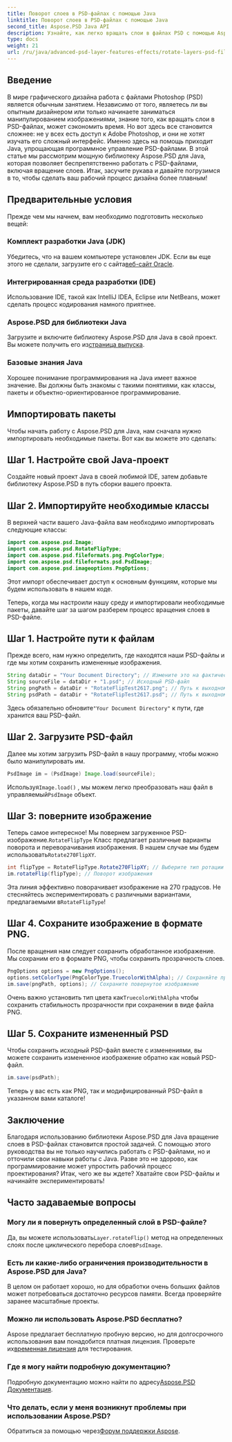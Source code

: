 ```yaml
---
title: Поворот слоев в PSD-файлах с помощью Java
linktitle: Поворот слоев в PSD-файлах с помощью Java
second_title: Aspose.PSD Java API
description: Узнайте, как легко вращать слои в файлах PSD с помощью Aspose.PSD для Java, с помощью этого пошагового руководства.
type: docs
weight: 21
url: /ru/java/advanced-psd-layer-features-effects/rotate-layers-psd-files/
---
```

## Введение
В мире графического дизайна работа с файлами Photoshop (PSD) является обычным занятием. Независимо от того, являетесь ли вы опытным дизайнером или только начинаете заниматься манипулированием изображениями, знание того, как вращать слои в PSD-файлах, может сэкономить время. Но вот здесь все становится сложнее: не у всех есть доступ к Adobe Photoshop, и они не хотят изучать его сложный интерфейс. Именно здесь на помощь приходит Java, упрощающая программное управление PSD-файлами. В этой статье мы рассмотрим мощную библиотеку Aspose.PSD для Java, которая позволяет беспрепятственно работать с PSD-файлами, включая вращение слоев. Итак, засучите рукава и давайте погрузимся в то, чтобы сделать ваш рабочий процесс дизайна более плавным!
## Предварительные условия
Прежде чем мы начнем, вам необходимо подготовить несколько вещей:
### Комплект разработки Java (JDK)
 Убедитесь, что на вашем компьютере установлен JDK. Если вы еще этого не сделали, загрузите его с сайта[веб-сайт Oracle](https://www.oracle.com/java/technologies/javase-downloads.html).
### Интегрированная среда разработки (IDE)
Использование IDE, такой как IntelliJ IDEA, Eclipse или NetBeans, может сделать процесс кодирования намного приятнее.
### Aspose.PSD для библиотеки Java
 Загрузите и включите библиотеку Aspose.PSD для Java в свой проект. Вы можете получить его из[страница выпуска](https://releases.aspose.com/psd/java/).
### Базовые знания Java
Хорошее понимание программирования на Java имеет важное значение. Вы должны быть знакомы с такими понятиями, как классы, пакеты и объектно-ориентированное программирование.
## Импортировать пакеты
Чтобы начать работу с Aspose.PSD для Java, нам сначала нужно импортировать необходимые пакеты. Вот как вы можете это сделать:
## Шаг 1. Настройте свой Java-проект
Создайте новый проект Java в своей любимой IDE, затем добавьте библиотеку Aspose.PSD в путь сборки вашего проекта.
## Шаг 2. Импортируйте необходимые классы
В верхней части вашего Java-файла вам необходимо импортировать следующие классы:
```java
import com.aspose.psd.Image;
import com.aspose.psd.RotateFlipType;
import com.aspose.psd.fileformats.png.PngColorType;
import com.aspose.psd.fileformats.psd.PsdImage;
import com.aspose.psd.imageoptions.PngOptions;
```
Этот импорт обеспечивает доступ к основным функциям, которые мы будем использовать в нашем коде. 

Теперь, когда мы настроили нашу среду и импортировали необходимые пакеты, давайте шаг за шагом разберем процесс вращения слоев в PSD-файле.
## Шаг 1. Настройте пути к файлам

Прежде всего, нам нужно определить, где находятся наши PSD-файлы и где мы хотим сохранить измененные изображения. 
```java
String dataDir = "Your Document Directory"; // Измените это на фактический каталог документов.
String sourceFile = dataDir + "1.psd"; // Исходный PSD-файл
String pngPath = dataDir + "RotateFlipTest2617.png"; // Путь к выходному файлу PNG
String psdPath = dataDir + "RotateFlipTest2617.psd"; // Путь к выходному PSD-файлу
```
 Здесь обязательно обновите`"Your Document Directory"` к пути, где хранится ваш PSD-файл.
## Шаг 2. Загрузите PSD-файл

Далее мы хотим загрузить PSD-файл в нашу программу, чтобы можно было манипулировать им.
```java
PsdImage im = (PsdImage) Image.load(sourceFile);
```
 Используя`Image.load()` , мы можем легко преобразовать наш файл в управляемый`PsdImage` объект.
## Шаг 3: поверните изображение

 Теперь самое интересное! Мы повернем загруженное PSD-изображение.`RotateFlipType` Класс предлагает различные варианты поворота и переворачивания изображения. В нашем случае мы будем использовать`Rotate270FlipXY`.
```java
int flipType = RotateFlipType.Rotate270FlipXY; // Выберите тип ротации
im.rotateFlip(flipType); // Поворот изображения
```
Эта линия эффективно поворачивает изображение на 270 градусов. Не стесняйтесь экспериментировать с различными вариантами, предлагаемыми в`RotateFlipType`!
## Шаг 4. Сохраните изображение в формате PNG.

После вращения нам следует сохранить обработанное изображение. Мы сохраним его в формате PNG, чтобы сохранить прозрачность слоев.
```java
PngOptions options = new PngOptions();
options.setColorType(PngColorType.TruecolorWithAlpha); // Сохраняйте прозрачность
im.save(pngPath, options); // Сохраните повернутое изображение
```
 Очень важно установить тип цвета как`TruecolorWithAlpha` чтобы сохранить стабильность прозрачности при сохранении в виде файла PNG.
## Шаг 5. Сохраните измененный PSD

Чтобы сохранить исходный PSD-файл вместе с изменениями, вы можете сохранить измененное изображение обратно как новый PSD-файл.
```java
im.save(psdPath);
```
Теперь у вас есть как PNG, так и модифицированный PSD-файл в указанном вами каталоге!
## Заключение
Благодаря использованию библиотеки Aspose.PSD для Java вращение слоев в PSD-файлах становится простой задачей. С помощью этого руководства вы не только научились работать с PSD-файлами, но и отточили свои навыки работы с Java. Разве это не здорово, как программирование может упростить рабочий процесс проектирования? Итак, чего же вы ждете? Хватайте свои PSD-файлы и начинайте экспериментировать!
## Часто задаваемые вопросы
### Могу ли я повернуть определенный слой в PSD-файле?
 Да, вы можете использовать`Layer.rotateFlip()` метод на определенных слоях после циклического перебора слоев`PsdImage`.
### Есть ли какие-либо ограничения производительности в Aspose.PSD для Java?
В целом он работает хорошо, но для обработки очень больших файлов может потребоваться достаточно ресурсов памяти. Всегда проверяйте заранее масштабные проекты.
### Можно ли использовать Aspose.PSD бесплатно?
 Aspose предлагает бесплатную пробную версию, но для долгосрочного использования вам понадобится платная лицензия. Проверьте их[временная лицензия](https://purchase.aspose.com/temporary-license/) для тестирования.
### Где я могу найти подробную документацию?
 Подробную документацию можно найти по адресу[Aspose.PSD Документация](https://reference.aspose.com/psd/java/).
### Что делать, если у меня возникнут проблемы при использовании Aspose.PSD?
 Обратиться за помощью через[Форум поддержки Aspose](https://forum.aspose.com/c/psd/34).